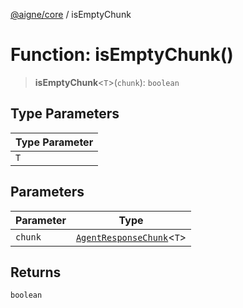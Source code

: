 [@aigne/core](../wiki/Home) / isEmptyChunk

# Function: isEmptyChunk()

> **isEmptyChunk**\<`T`\>(`chunk`): `boolean`

## Type Parameters

| Type Parameter |
| -------------- |
| `T`            |

## Parameters

| Parameter | Type                                                                |
| --------- | ------------------------------------------------------------------- |
| `chunk`   | [`AgentResponseChunk`](../wiki/TypeAlias.AgentResponseChunk)\<`T`\> |

## Returns

`boolean`
